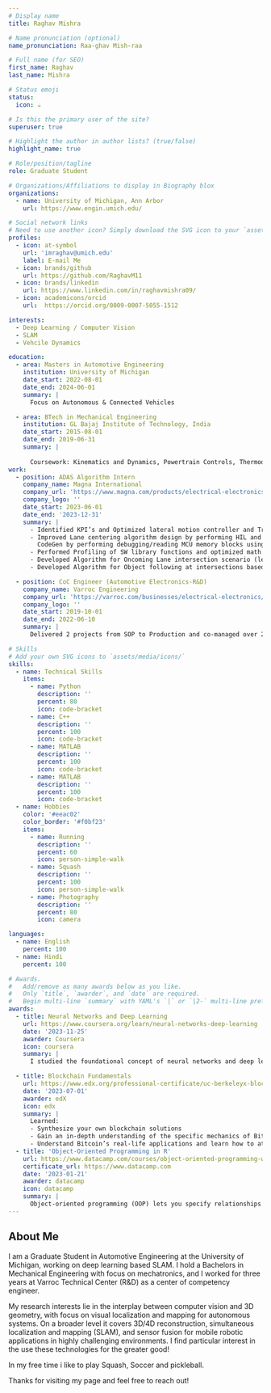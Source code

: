 ```yaml
---
# Display name
title: Raghav Mishra

# Name pronunciation (optional)
name_pronunciation: Raa-ghav Mish-raa

# Full name (for SEO)
first_name: Raghav
last_name: Mishra

# Status emoji
status:
  icon: ☕️

# Is this the primary user of the site?
superuser: true

# Highlight the author in author lists? (true/false)
highlight_name: true

# Role/position/tagline
role: Graduate Student

# Organizations/Affiliations to display in Biography blox
organizations:
  - name: University of Michigan, Ann Arbor
    url: https://www.engin.umich.edu/

# Social network links
# Need to use another icon? Simply download the SVG icon to your `assets/media/icons/` folder.
profiles:
  - icon: at-symbol
    url: 'imraghav@umich.edu'
    label: E-mail Me
  - icon: brands/github
    url: https://github.com/RaghavM11
  - icon: brands/linkedin
    url: https://www.linkedin.com/in/raghavmishra09/
  - icon: academicons/orcid
    url:  https://orcid.org/0009-0007-5055-1512

interests:
  - Deep Learning / Computer Vision
  - SLAM
  - Vehcile Dynamics

education:
  - area: Masters in Automotive Engineering
    institution: University of Michigan 
    date_start: 2022-08-01
    date_end: 2024-06-01
    summary: |
      Focus on Autonomous & Connected Vehicles

  - area: BTech in Mechanical Engineering
    institution: GL Bajaj Institute of Technology, India
    date_start: 2015-08-01
    date_end: 2019-06-31
    summary: |
      
      Coursework: Kinematics and Dynamics, Powertrain Controls, Thermodynamics, Fluid Mechanics 
work:
  - position: ADAS Algorithm Intern
    company_name: Magna International
    company_url: 'https://www.magna.com/products/electrical-electronics/adas-automated-driving'
    company_logo: ''
    date_start: 2023-06-01
    date_end: '2023-12-31'
    summary: |
      - Identified KPI’s and Optimized lateral motion controller and Trajectory path follower improving performance by 3.8%.
      - Improved Lane centering algorithm design by performing HIL and SIL test on controller, optimized C++ codebase after
        CodeGen by performing debugging/reading MCU memory blocks using Trace 32.
      - Performed Profiling of SW library functions and optimized math functions for improving computation time by 23%.
      - Developed Algorithm for Oncoming Lane intersection scenario (left and right turn) using FCM and Radar fusion signals.
      - Developed Algorithm for Object following at intersections based on Target Object Selection.

  - position: CoC Engineer (Automotive Electronics-R&D)
    company_name: Varroc Engineering 
    company_url: 'https://varroc.com/businesses/electrical-electronics/'
    company_logo: ''
    date_start: 2019-10-01
    date_end: 2022-06-10
    summary: |
      Delivered 2 projects from SOP to Production and co-managed over 20+ other projects over the span of 3 years serving 3 Major Indian OEMs.

# Skills
# Add your own SVG icons to `assets/media/icons/`
skills:
  - name: Technical Skills
    items:
      - name: Python
        description: ''
        percent: 80
        icon: code-bracket
      - name: C++
        description: ''
        percent: 100
        icon: code-bracket
      - name: MATLAB
        description: ''
        percent: 100
        icon: code-bracket
      - name: MATLAB
        description: ''
        percent: 100
        icon: code-bracket
  - name: Hobbies
    color: '#eeac02'
    color_border: '#f0bf23'
    items:
      - name: Running
        description: ''
        percent: 60
        icon: person-simple-walk
      - name: Squash
        description: ''
        percent: 100
        icon: person-simple-walk
      - name: Photography
        description: ''
        percent: 80
        icon: camera

languages:
  - name: English
    percent: 100
  - name: Hindi
    percent: 100

# Awards.
#   Add/remove as many awards below as you like.
#   Only `title`, `awarder`, and `date` are required.
#   Begin multi-line `summary` with YAML's `|` or `|2-` multi-line prefix and indent 2 spaces below.
awards:
  - title: Neural Networks and Deep Learning
    url: https://www.coursera.org/learn/neural-networks-deep-learning
    date: '2023-11-25'
    awarder: Coursera
    icon: coursera
    summary: |
      I studied the foundational concept of neural networks and deep learning. By the end, I was familiar with the significant technological trends driving the rise of deep learning; build, train, and apply fully connected deep neural networks; implement efficient (vectorized) neural networks; identify key parameters in a neural network’s architecture; and apply deep learning to your own applications.

  - title: Blockchain Fundamentals
    url: https://www.edx.org/professional-certificate/uc-berkeleyx-blockchain-fundamentals
    date: '2023-07-01'
    awarder: edX
    icon: edx
    summary: |
      Learned:
      - Synthesize your own blockchain solutions
      - Gain an in-depth understanding of the specific mechanics of Bitcoin
      - Understand Bitcoin’s real-life applications and learn how to attack and destroy Bitcoin, Ethereum, smart contracts and Dapps, and alternatives to Bitcoin’s Proof-of-Work consensus algorithm
  - title: 'Object-Oriented Programming in R'
    url: https://www.datacamp.com/courses/object-oriented-programming-with-s3-and-r6-in-r
    certificate_url: https://www.datacamp.com
    date: '2023-01-21'
    awarder: datacamp
    icon: datacamp
    summary: |
      Object-oriented programming (OOP) lets you specify relationships between functions and the objects that they can act on, helping you manage complexity in your code. This is an intermediate level course, providing an introduction to OOP, using the S3 and R6 systems. S3 is a great day-to-day R programming tool that simplifies some of the functions that you write. R6 is especially useful for industry-specific analyses, working with web APIs, and building GUIs.
---
```


## About Me

 I am a Graduate Student in Automotive Engineering at the University of Michigan, working on deep learning based SLAM. I hold a Bachelors in Mechanical Engineering with focus on mechatronics, and I worked for three years at Varroc Technical Center (R&D) as a center of competency engineer.

 My research interests lie in the interplay between computer vision and 3D geometry, with focus on visual localization and mapping for autonomous systems. On a broader level it covers 3D/4D reconstruction, simultaneous localization and mapping (SLAM), and sensor fusion for mobile robotic applications in highly challenging environments. I find particular interest in the use these technologies for the greater good!

 In my free time i like to play Squash, Soccer and pickleball.

 Thanks for visiting my page and feel free to reach out!